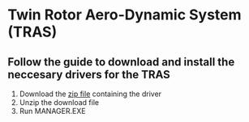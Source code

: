 # Twin Rotor Aero-Dynamic System (TRAS)
## Follow the guide to download and install the neccesary drivers for the TRAS

1. Download the [zip file](https://github.com/ZeyadGamal/Cyber-Physical-Systems/blob/master/TwinRotor/TRAS_86_64_USB2.zip) containing the driver
2. Unzip the download file
3. Run MANAGER.EXE
